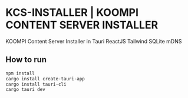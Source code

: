 # KCS-INSTALLER | KOOMPI CONTENT SERVER INSTALLER

KOOMPI Content Server Installer in Tauri ReactJS Tailwind SQLite mDNS

## How to run
```bash
npm install
cargo install create-tauri-app
cargo install tauri-cli
cargo tauri dev
```